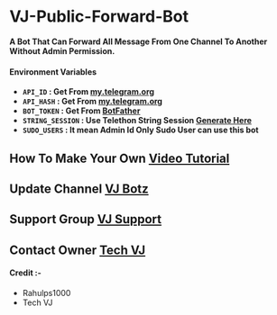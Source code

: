 # VJ-Public-Forward-Bot

**A Bot That Can Forward All Message From One Channel To Another Without Admin Permission.**

#### Environment Variables

- <b>`API_ID` : Get From [my.telegram.org](https://my.telegram.org)
- `API_HASH` : Get From [my.telegram.org](https://my.telegram.org)
- `BOT_TOKEN` : Get From [BotFather](https://telegram.me/BotFather)
- `STRING_SESSION` : Use Telethon String Session [Generate Here](https://telegram.me/VJStringSessionBot)
- `SUDO_USERS` : It mean Admin Id Only Sudo User can use this bot</b>

## How To Make Your Own [Video Tutorial](https://youtu.be/qp3Jvzw2jnY)

## Update Channel [VJ Botz](https://telegram.me/vj_botz)

## Support Group [VJ Support](https://telegram.me/vj_bot_disscussion)

## Contact Owner [Tech VJ](https://telegram.me/kingvj01)

#### Credit :- 

- Rahulps1000
- Tech VJ


